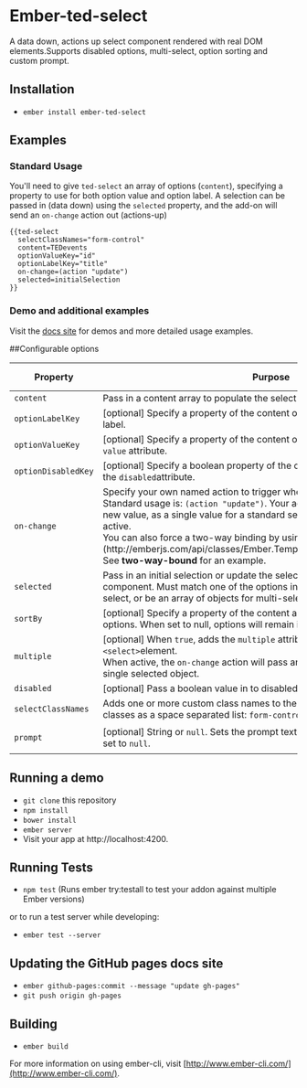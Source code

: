 # Ember-ted-select

A data down, actions up select component rendered with real DOM elements.Supports disabled options, multi-select, option sorting and custom prompt.

## Installation

* `ember install ember-ted-select`

## Examples

### Standard Usage

You'll need to give `ted-select` an array of options (`content`), specifying a property to use for both option value and option label. A selection can be passed in (data down) using the `selected` property, and the add-on will send an `on-change` action out (actions-up)

````
{{ted-select
  selectClassNames="form-control"
  content=TEDevents
  optionValueKey="id"
  optionLabelKey="title"
  on-change=(action "update")
  selected=initialSelection
}}
````

### Demo and additional examples

Visit the [docs site](http://tedconf.github.io/ember-ted-select/) for demos and more detailed usage examples.


##Configurable options

<table class="table table-bordered">
  <thead>
    <tr>
      <th>Property</th>
      <th>Purpose</th>
      <th>Expected Type</th>
      <th>Default value</th>
    </tr>
  </thead>
  <tbody>
    <tr>
      <td><code>content</code></td>
      <td>Pass in a content array to populate the select options.</td>
      <td>array</td>
      <td><code>null</code></td>
    </tr>
    <tr>
      <td><code>optionLabelKey</code></td>
      <td>[optional] Specify a property of the content object to use as each option's label.</td>
      <td>string</td>
      <td><code>'id'</code></td>
    </tr>
    <tr>
      <td><code>optionValueKey</code></td>
      <td>[optional] Specify a property of the content object to use as each option's <code>value</code> attribute.</td>
      <td>string</td>
      <td><code>'title'</code></td>
    </tr>
    <tr>
      <td><code>optionDisabledKey</code></td>
      <td>[optional] Specify a boolean property of the content object to use as a flag for the <code>disabled</code>attribute.</td>
      <td>string, null</td>
      <td><code>null</code></td>
    </tr>
    <tr>
      <td><code>on-change</code></td>
      <td>
        Specify your own named action to trigger when the select value changes. Standard usage is: <code>(action "update")</code>. Your action handler will receive the new value, as a single value for a standard select or as an array if <code>multiple</code> is active.<br>
        You can also force a two-way binding by using the [`mut` helper](http://emberjs.com/api/classes/Ember.Templates.helpers.html#method_mut). See <strong>two-way-bound</strong> for an example.
      </td>
      <td>Ember action</td>
      <td><code>Ember.K</code> (noop)</td>
    </tr>
    <tr>
      <td><code>selected</code></td>
      <td>
        Pass in an initial selection or update the selected value from outside the component. Must match one of the options in the content array for single select, or be an array of objects for multi-select.
      </td>
      <td>Object, Array</td>
      <td><code>null</code></td>
    </tr>
    <tr>
      <td><code>sortBy</code></td>
      <td>[optional] Specify a property of the content array to use for sorting the options. When set to null, options will remain in the order of the original array.</td>
      <td>string, null</td>
      <td><code>null</code></td>
    </tr>
    <tr>
      <td><code>multiple</code></td>
      <td>
        [optional] When <code>true</code>, adds the <code>multiple</code> attribute to the rendered <code>&lt;select&gt;</code>element.<br>
        When active, the <code>on-change</code> action will pass an array of objects rather than a single selected object.
      </td>
      <td>boolean</td>
      <td><code>false</code></td>
    </tr>
    <tr>
      <td><code>disabled</code></td>
      <td>[optional] Pass a boolean value in to disabled the entire input.</td>
      <td>boolean</td>
      <td><code>false</code></td>
    </tr>
    <tr>
      <td><code>selectClassNames</code></td>
      <td>Adds one or more custom class names to the select element. Pass multiple classes as a space separated list: <code>form-control My-select</code></td>
      <td>string, null</td>
      <td><code>null</code></td>
    </tr>
    <tr>
    </tr>
    <tr>
      <td><code>prompt</code></td>
      <td>[optional] String or <code>null</code>. Sets the prompt text or hides the prompt option when set to <code>null</code>.</td>
      <td>string, null</td>
      <td><code>'Select an item'</code></td>
    </tr>
  </tbody>
</table>


## Running a demo

* `git clone` this repository
* `npm install`
* `bower install`
* `ember server`
* Visit your app at http://localhost:4200.

## Running Tests

* `npm test` (Runs ember try:testall to test your addon against multiple Ember versions)

or to run a test server while developing:

* `ember test --server`

## Updating the GitHub pages docs site
* `ember github-pages:commit --message "update gh-pages"`
* `git push origin gh-pages`

## Building

* `ember build`

For more information on using ember-cli, visit [http://www.ember-cli.com/](http://www.ember-cli.com/).
